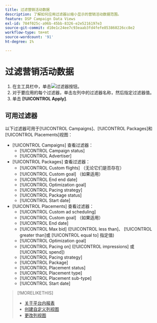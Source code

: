 ```yaml
---
title: 过滤营销活动数据
description: 了解如何应用过滤器以缩小显示的营销活动数据范围。
feature: DSP Campaign Data Views
exl-id: 784f025c-a96b-45bb-8326-e2e5216197e3
source-git-commit: d10e1c24ee7c93eaab3fd4fefe853860226cc8e2
workflow-type: tm+mt
source-wordcount: '91'
ht-degree: 1%

---
```


# 过滤营销活动数据

1. 在主工具栏中，单击![过滤器按钮](/help/dsp/assets/filter.png)。
1. 对于要应用的每个过滤器，单击左列中的过滤器名称，然后指定过滤器值。
1. 单击 **[!UICONTROL Apply]**.

## 可用过滤器

以下过滤器可用于[!UICONTROL Campaigns]、[!UICONTROL Packages]和[!UICONTROL Placements]视图：

* [!UICONTROL Campaigns] 查看过滤器：
   * [!UICONTROL Campaign status]
   * [!UICONTROL Advertiser]
* [!UICONTROL Packages] 查看过滤器：
   * [!UICONTROL Custom flights] （无论它们是否存在）
   * [!UICONTROL Custom goal] （如果适用）
   * [!UICONTROL End end date]
   * [!UICONTROL Optimization goal]
   * [!UICONTROL Pacing strategy]
   * [!UICONTROL Package status]
   * [!UICONTROL Start date]
* [!UICONTROL Placements] 查看过滤器：
   * [!UICONTROL Custom ad scheduling]
   * [!UICONTROL Custom goal] （如果适用）
   * [!UICONTROL End date]
   * [!UICONTROL Max bid] ([!UICONTROL less than]、 [!UICONTROL greater than]或 [!UICONTROL equal to] 指定值)
   * [!UICONTROL Optimization goal]
   * [!UICONTROL Pacing on] ([!UICONTROL impressions] 或 [!UICONTROL spend])
   * [!UICONTROL Pacing strategy]
   * [!UICONTROL Package]
   * [!UICONTROL Placement status]
   * [!UICONTROL Placement type]
   * [!UICONTROL Placement sub-type]
   * [!UICONTROL Start date]

>[!MORELIKETHIS]
>
>* [关于平台内报表](campaign-reports-about.md)
>* [创建自定义列视图](column-view-create.md)
>* [更改列视图](column-view-change.md)

